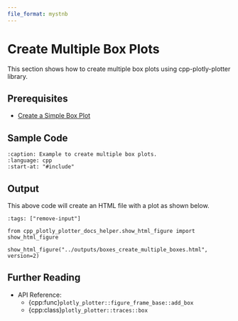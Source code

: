```yaml
---
file_format: mystnb
---
```


# Create Multiple Box Plots

This section shows how to create multiple box plots using cpp-plotly-plotter library.

## Prerequisites

- [Create a Simple Box Plot](create_simple_box.md)

## Sample Code

```{literalinclude} /../../../examples/boxes/create_multiple_boxes.cpp
:caption: Example to create multiple box plots.
:language: cpp
:start-at: "#include"
```

## Output

This above code will create an HTML file with a plot as shown below.

```{code-cell}
:tags: ["remove-input"]

from cpp_plotly_plotter_docs_helper.show_html_figure import show_html_figure

show_html_figure("../outputs/boxes_create_multiple_boxes.html", version=2)
```

## Further Reading

- API Reference:
  - {cpp:func}`plotly_plotter::figure_frame_base::add_box`
  - {cpp:class}`plotly_plotter::traces::box`
